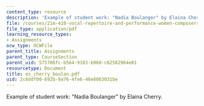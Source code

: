 ```yaml
---
content_type: resource
description: 'Example of student work: "Nadia Boulanger" by Elaina Cherry.'
file: /courses/21m-410-vocal-repertoire-and-performance-women-composers-spring-2007/2c6ddf00692b9a764fe646e8063031be_es_cherry_boulan.pdf
file_type: application/pdf
learning_resource_types:
- Assignments
ocw_type: OCWFile
parent_title: Assignments
parent_type: CourseSection
parent_uid: 575706fc-b564-9103-b960-c62582964e01
resourcetype: Document
title: es_cherry_boulan.pdf
uid: 2c6ddf00-692b-9a76-4fe6-46e8063031be
---
```

Example of student work: "Nadia Boulanger" by Elaina Cherry.

